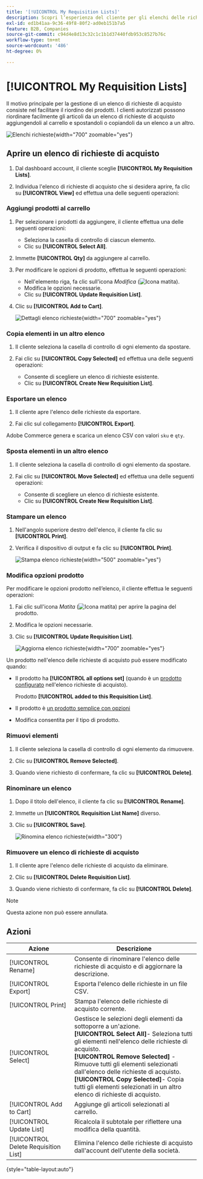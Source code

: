 ```yaml
---
title: '[!UICONTROL My Requisition Lists]'
description: Scopri l’esperienza del cliente per gli elenchi delle richieste di acquisto, disponibili nel dashboard del suo account.
exl-id: ed1b41aa-9c36-49f8-80f2-ad0eb151b7a5
feature: B2B, Companies
source-git-commit: c94d4e8d13c32c1c1b1d37440fdb953c8527b76c
workflow-type: tm+mt
source-wordcount: '486'
ht-degree: 0%

---
```


# [!UICONTROL My Requisition Lists]

Il motivo principale per la gestione di un elenco di richieste di acquisto consiste nel facilitare il riordino dei prodotti. I clienti autorizzati possono riordinare facilmente gli articoli da un elenco di richieste di acquisto aggiungendoli al carrello e spostandoli o copiandoli da un elenco a un altro.

![Elenchi richieste](./assets/account-dashboard-my-requisition-lists.png){width="700" zoomable="yes"}

## Aprire un elenco di richieste di acquisto

1. Dal dashboard account, il cliente sceglie **[!UICONTROL My Requisition Lists]**.

1. Individua l&#39;elenco di richieste di acquisto che si desidera aprire, fa clic su **[!UICONTROL View]** ed effettua una delle seguenti operazioni:

### Aggiungi prodotti al carrello

1. Per selezionare i prodotti da aggiungere, il cliente effettua una delle seguenti operazioni:

   - Seleziona la casella di controllo di ciascun elemento.
   - Clic su **[!UICONTROL Select All]**.

1. Immette **[!UICONTROL Qty]** da aggiungere al carrello.

1. Per modificare le opzioni di prodotto, effettua le seguenti operazioni:

   - Nell&#39;elemento riga, fa clic sull&#39;icona _Modifica_ (![Icona matita](../assets/icon-edit-pencil.png)).
   - Modifica le opzioni necessarie.
   - Clic su **[!UICONTROL Update Requisition List]**.

1. Clic su **[!UICONTROL Add to Cart]**.

   ![Dettagli elenco richieste](./assets/requisition-list-view.png){width="700" zoomable="yes"}

### Copia elementi in un altro elenco

1. Il cliente seleziona la casella di controllo di ogni elemento da spostare.

1. Fai clic su **[!UICONTROL Copy Selected]** ed effettua una delle seguenti operazioni:

   - Consente di scegliere un elenco di richieste esistente.
   - Clic su **[!UICONTROL Create New Requisition List]**.

### Esportare un elenco

1. Il cliente apre l&#39;elenco delle richieste da esportare.

1. Fai clic sul collegamento **[!UICONTROL Export]**.

Adobe Commerce genera e scarica un elenco CSV con valori `sku` e `qty`.

### Sposta elementi in un altro elenco

1. Il cliente seleziona la casella di controllo di ogni elemento da spostare.

1. Fai clic su **[!UICONTROL Move Selected]** ed effettua una delle seguenti operazioni:

   - Consente di scegliere un elenco di richieste esistente.
   - Clic su **[!UICONTROL Create New Requisition List]**.

### Stampare un elenco

1. Nell&#39;angolo superiore destro dell&#39;elenco, il cliente fa clic su **[!UICONTROL Print]**.

1. Verifica il dispositivo di output e fa clic su **[!UICONTROL Print]**.

   ![Stampa elenco richieste](./assets/requisition-list-print.png){width="500" zoomable="yes"}

### Modifica opzioni prodotto

Per modificare le opzioni prodotto nell’elenco, il cliente effettua le seguenti operazioni:

1. Fai clic sull&#39;icona _Matita_ (![Icona matita](../assets/icon-edit-pencil.png)) per aprire la pagina del prodotto.

1. Modifica le opzioni necessarie.

1. Clic su **[!UICONTROL Update Requisition List]**.

   ![Aggiorna elenco richieste](./assets/requisition-list-update.png){width="700" zoomable="yes"}

Un prodotto nell&#39;elenco delle richieste di acquisto può essere modificato quando:

- Il prodotto ha **[!UICONTROL all options set]** (quando è un [prodotto configurato](../catalog/product-create-configurable.md) nell&#39;elenco richieste di acquisto).

  Prodotto **[!UICONTROL added to this Requisition List]**.

- Il prodotto è [un prodotto semplice con opzioni](../catalog/settings-advanced-custom-options.md)

- Modifica consentita per il tipo di prodotto.

### Rimuovi elementi

1. Il cliente seleziona la casella di controllo di ogni elemento da rimuovere.

1. Clic su **[!UICONTROL Remove Selected]**.

1. Quando viene richiesto di confermare, fa clic su **[!UICONTROL Delete]**.

### Rinominare un elenco

1. Dopo il titolo dell&#39;elenco, il cliente fa clic su **[!UICONTROL Rename]**.

1. Immette un **[!UICONTROL Requisition List Name]** diverso.

1. Clic su **[!UICONTROL Save]**.

   ![Rinomina elenco richieste](./assets/requisition-list-rename.png){width="300"}


### Rimuovere un elenco di richieste di acquisto

1. Il cliente apre l&#39;elenco delle richieste di acquisto da eliminare.

1. Clic su **[!UICONTROL Delete Requisition List]**.

1. Quando viene richiesto di confermare, fa clic su **[!UICONTROL Delete]**.

>[!NOTE]
>
>Questa azione non può essere annullata.

## Azioni

| Azione | Descrizione |
|--- |--- |
| [!UICONTROL Rename] | Consente di rinominare l&#39;elenco delle richieste di acquisto e di aggiornare la descrizione. |
| [!UICONTROL Export] | Esporta l&#39;elenco delle richieste in un file CSV. |
| [!UICONTROL Print] | Stampa l&#39;elenco delle richieste di acquisto corrente. |
| [!UICONTROL Select] | Gestisce le selezioni degli elementi da sottoporre a un&#39;azione. <br/>**[!UICONTROL Select All]**- Seleziona tutti gli elementi nell&#39;elenco delle richieste di acquisto.<br/>**[!UICONTROL Remove Selected]** - Rimuove tutti gli elementi selezionati dall&#39;elenco delle richieste di acquisto. <br/>**[!UICONTROL Copy Selected]**- Copia tutti gli elementi selezionati in un altro elenco di richieste di acquisto. |
| [!UICONTROL Add to Cart] | Aggiunge gli articoli selezionati al carrello. |
| [!UICONTROL Update List] | Ricalcola il subtotale per riflettere una modifica della quantità. |
| [!UICONTROL Delete Requisition List] | Elimina l&#39;elenco delle richieste di acquisto dall&#39;account dell&#39;utente della società. |

{style="table-layout:auto"}
